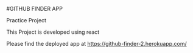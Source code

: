 #GITHUB FINDER APP

Practice Project

This Project is developed using react

Please find the deployed app at https://github-finder-2.herokuapp.com/
